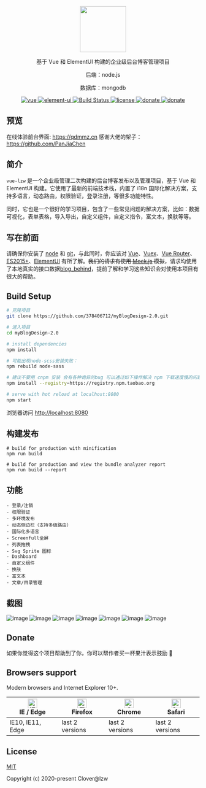 <p align="center"><a href="https://qdmmz.cn"><img width="120" src="http://q1.qlogo.cn/g?b=qq&nk=378406712&s=640"></a></p>
<p align="center">基于 Vue 和 ElementUI 构建的企业级后台博客管理项目</p>
<p align="center">后端：node.js </p>
<p align="center">数据库：mongodb</p>
<p align="center">
  <a href="https://github.com/vuejs/vue" rel="nofollow" target="_blank">
    <img src="https://img.shields.io/badge/vue-2.6.10-brightgreen.svg" alt="vue">
  </a>
  <a href="https://github.com/ElemeFE/element" rel="nofollow" target="_blank">
    <img src="https://img.shields.io/badge/element--ui-2.9.2-brightgreen.svg" alt="element-ui">
  </a>
  <a href="https://travis-ci.org/Neveryu/vue-cms" rel="nofollow" target="_blank">
    <img src="https://travis-ci.org/Neveryu/vue-cms.svg?branch=master" alt="Build Status">
  </a>
  <a href="https://github.com/Neveryu/vue-cms/blob/master/LICENSE">
    <img src="https://img.shields.io/github/license/mashape/apistatus.svg" alt="license">
  </a>
  <a href="https://github.com/378406712" target="_blank">
    <img src="https://img.shields.io/badge/redesigned-lzw-blue.svg" alt="donate">
  </a>
    <a href="https://github.com/mongodb/mongo/" target="_blank">
    <img src="https://img.shields.io/badge/mongodb-2.2.33-blueviolet.svg" alt="donate">
  </a>
</p>

## 预览

在线体验前台界面: https://qdmmz.cn 
感谢大佬的架子： https://github.com/PanJiaChen

## 简介

`vue-lzw` 是一个企业级管理二次构建的后台博客发布以及管理项目，基于 Vue 和 ElementUI 构建。它使用了最新的前端技术栈，内置了 i18n 国际化解决方案，支持多语言，动态路由，权限验证，登录注册，等很多功能特性。

同时，它也是一个很好的学习项目，包含了一些常见问题的解决方案，比如：数据可视化，表单表格，导入导出，自定义组件，自定义指令，富文本，换肤等等。

## 写在前面

请确保你安装了 [node](https://nodejs.org/en/) 和 [git](https://git-scm.com/)，与此同时，你应该对 [Vue](https://cn.vuejs.org/v2/guide/)、[Vuex](https://vuex.vuejs.org/zh/)、[Vue Router](https://router.vuejs.org/zh/)、[ES2015+](http://es6.ruanyifeng.com/)、[ElementUI](http://element-cn.eleme.io/#/zh-CN) 有所了解。~~我们的请求有使用 [Mock.js](https://github.com/nuysoft/Mock/wiki/Getting-Started) 模拟~~，请求均使用了本地真实的接口数据[blog_behind](https://github.com/378406712/blog_behind)，提前了解和学习这些知识会对使用本项目有很大的帮助。

## Build Setup

```bash
# 克隆项目
git clone https://github.com/378406712/myBlogDesign-2.0.git

# 进入项目
cd myBlogDesign-2.0

# install dependencies
npm install

# 可能出现node-scss安装失败：
npm rebuild node-sass

# 建议不要用 cnpm 安装 会有各种诡异的bug 可以通过如下操作解决 npm 下载速度慢的问题
npm install --registry=https://registry.npm.taobao.org

# serve with hot reload at localhost:8080
npm start
```

浏览器访问 [http://localhost:8080](http://localhost:8080)

## 构建发布

```
# build for production with minification
npm run build

# build for production and view the bundle analyzer report
npm run build --report
```

## 功能

```
- 登录/注销
- 权限验证
- 多环境发布
- 动态侧边栏（支持多级路由）
- 国际化多语言
- Screenfull全屏
- 列表拖拽
- Svg Sprite 图标
- Dashboard
- 自定义组件
- 换肤
- 富文本
- 文章/目录管理
```

## 截图

![image](https://github.com/378406712/myBlogDesign-2.0/blob/master/resource/login.png)
![image](https://github.com/378406712/myBlogDesign-2.0/blob/master/resource/register.png)
![image](https://github.com/378406712/myBlogDesign-2.0/blob/master/resource/homepage.png)
![image](https://github.com/378406712/myBlogDesign-2.0/blob/master/resource/profile.png)
![image](https://github.com/378406712/myBlogDesign-2.0/blob/master/resource/introduction.png)
![image](https://github.com/378406712/myBlogDesign-2.0/blob//master/resource/post-new.png)
![image](https://github.com/378406712/myBlogDesign-2.0/blob//master/resource/category.png)


## Donate

如果你觉得这个项目帮助到了你，你可以帮作者买一杯果汁表示鼓励 :tropical_drink:

<img style="display:none" src="https://github.com/378406712/myBlogDesign-2.0/blob/master/resource/alipay-wxpay.png" alt="donate">

## Browsers support

Modern browsers and Internet Explorer 10+.

| [<img src="https://raw.githubusercontent.com/alrra/browser-logos/master/src/edge/edge_48x48.png" alt="IE / Edge" width="24px" height="24px" />](http://godban.github.io/browsers-support-badges/)</br>IE / Edge | [<img src="https://raw.githubusercontent.com/alrra/browser-logos/master/src/firefox/firefox_48x48.png" alt="Firefox" width="24px" height="24px" />](http://godban.github.io/browsers-support-badges/)</br>Firefox | [<img src="https://raw.githubusercontent.com/alrra/browser-logos/master/src/chrome/chrome_48x48.png" alt="Chrome" width="24px" height="24px" />](http://godban.github.io/browsers-support-badges/)</br>Chrome | [<img src="https://raw.githubusercontent.com/alrra/browser-logos/master/src/safari/safari_48x48.png" alt="Safari" width="24px" height="24px" />](http://godban.github.io/browsers-support-badges/)</br>Safari |
| --------------------------------------------------------------------------------------------------------------------------------------------------------------------------------------------------------------- | ----------------------------------------------------------------------------------------------------------------------------------------------------------------------------------------------------------------- | ------------------------------------------------------------------------------------------------------------------------------------------------------------------------------------------------------------- | ------------------------------------------------------------------------------------------------------------------------------------------------------------------------------------------------------------- |
| IE10, IE11, Edge                                                                                                                                                                                                | last 2 versions                                                                                                                                                                                                   | last 2 versions                                                                                                                                                                                               | last 2 versions                                                                                                                                                                                               |

## License

[MIT](https://github.com/378406712/myBlogDesign-2.0/blob/master/LICENSE)

Copyright (c) 2020-present Clover@lzw
